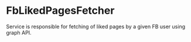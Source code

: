 FbLikedPagesFetcher
===================

Service is responsible for fetching of liked pages by a given FB user using graph API.